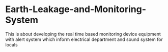 # Earth-Leakage-and-Monitoring-System
This is about developing the real time based monitoring device equipment with alert system which inform electrical department and sound system for locals
